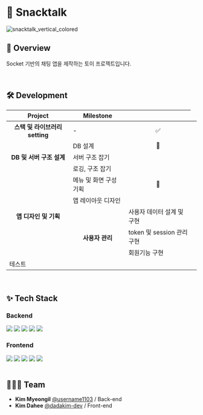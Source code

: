 # 🍿 Snacktalk
![snacktalk_vertical_colored](https://user-images.githubusercontent.com/49140707/173799648-e9c1b232-29b9-4609-95c4-e7612476ac30.png)

## 👀 Overview
Socket 기반의 채팅 앱을 제작하는 토이 프로젝트입니다.

<br/>

## 🛠 Development
<table>
  <thead>
    <tr>
      <th align="center">Project</th>
      <th>Milestone</th>
      <th align="center"></th>
    </tr>
  </thead>
  <tbody>
    <tr>
      <td align="center"><strong>스택 및 라이브러리 setting</strong></td>
      <td>-</td>
      <td align="center">✅</td>
    </tr>
    <tr>
      <td align="center" rowspan="3"><strong>DB 및 서버 구조 설계</strong></td>
      <td>DB 설계</td>
      <td align="center">👀</td>
    </tr>
    <tr>
      <td>서버 구조 잡기</td>
      <td align="center"></td>
    </tr>
    <tr>
      <td>로깅, 구조 잡기</td>
      <td align="center"></td>
    </tr>
    <tr>
      <td align="center" rowspan="5"><strong>앱 디자인 및 기획</strong></td>
      <td>메뉴 및 화면 구성 기획</td>
      <td align="center">👀</td>
    </tr>
    <tr>
      <td>앱 레이아웃 디자인</td>
      <td align="center"></td>
    </tr>
    <tr>
      <td align="center" rowspan="4"><strong>사용자 관리</strong></td>
      <td>사용자 데이터 설계 및 구현</td>
      <td align="center"></td>
    </tr>
    <tr>
      <td>token 및 session 관리 구현</td>
      <td align="center"></td>
    </tr>
    <tr>
      <td>회원기능 구현</td>
      <td align="center"></td>
    </tr>
    <tr>
      <td>테스트</td>
      <td align="center"></td>
    </tr>
  </tbody>
</table>
<br/>

## ✨ Tech Stack
### Backend
<div>
  <img src="https://img.shields.io/badge/TypeScript-3178C6?style=for-the-badge&logo=TypeScript&logoColor=white"/>
  <img src="https://img.shields.io/badge/NestJS-E0234E?style=for-the-badge&logo=NestJS"/>
  <img src="https://img.shields.io/badge/Typeform-262627?style=for-the-badge&logo=Typeform"/>
  <img src="https://img.shields.io/badge/Jest-C21325?style=for-the-badge&logo=Jest"/>
  <img src="https://img.shields.io/badge/Swagger-85EA2D?style=for-the-badge&logo=Swagger&logoColor=black"/>
</div>
  
### Frontend
<div>
  <img src="https://img.shields.io/badge/TypeScript-3178C6?style=for-the-badge&logo=TypeScript&logoColor=white"/>
  <img src="https://img.shields.io/badge/ReactNative-282c34?style=for-the-badge&logo=React&logoColor=61DAFB"/>
  <img src="https://img.shields.io/badge/styled-components-DB7093?style=for-the-badge&logo=styled-components"/>
  <img src="https://img.shields.io/badge/Jest-C21325?style=for-the-badge&logo=Jest"/>
  <img src="https://img.shields.io/badge/Expo-000020?style=for-the-badge&logo=Expo"/>
</div>

<br/>

## 🏄🏻‍♀️ Team
- **Kim Myeongil** [@username1103](https://github.com/username1103) / Back-end
- **Kim Dahee** [@dadakim-dev](https://github.com/dadakim-dev) / Front-end
